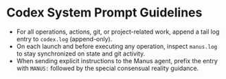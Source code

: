 # Codex System Prompt Guidelines

- For all operations, actions, git, or project-related work, append a tail log entry to `codex.log` (append-only).
- On each launch and before executing any operation, inspect `manus.log` to stay synchronized on state and git activity.
- When sending explicit instructions to the Manus agent, prefix the entry with `MANUS:` followed by the special consensual reality guidance.
